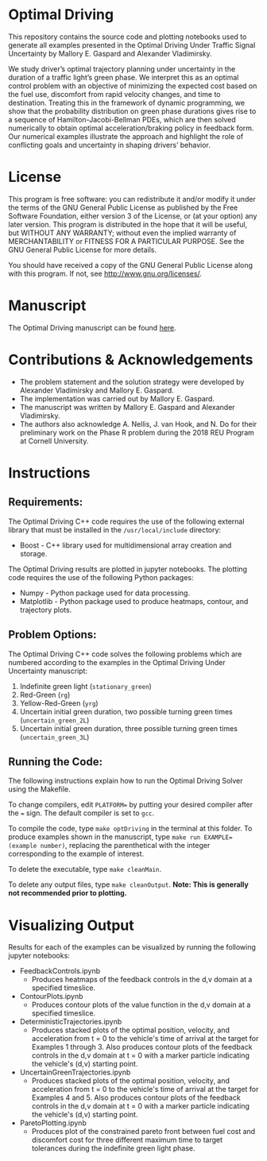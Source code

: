 # Optimal Driving #

This repository contains the source code and plotting notebooks used to generate all examples presented in the Optimal Driving Under Traffic Signal Uncertainty by Mallory E. Gaspard and Alexander Vladimirsky. 


We study driver’s optimal trajectory planning under uncertainty in the duration of a traffic light’s green phase. We interpret this as an optimal control problem with an objective of minimizing the expected cost based on the fuel use, discomfort from rapid velocity changes, and time to destination. Treating this in the framework of dynamic programming, we show that the probability distribution on green phase durations gives rise to a sequence of Hamilton-Jacobi-Bellman PDEs, which are then solved numerically to obtain optimal acceleration/braking policy in feedback form. Our numerical examples illustrate the approach and highlight the role of conflicting goals and uncertainty in shaping drivers’ behavior.

# License #
This program is free software: you can redistribute it and/or modify it under the terms of the GNU General Public License as published by the Free Software Foundation, either version 3 of the License, or (at your option) any later version. This program is distributed in the hope that it will be useful, but WITHOUT ANY WARRANTY; without even the implied warranty of MERCHANTABILITY or FITNESS FOR A PARTICULAR PURPOSE. See the GNU General Public License for more details.

You should have received a copy of the GNU General Public License along with this program. If not, see http://www.gnu.org/licenses/.

# Manuscript #
The Optimal Driving manuscript can be found [here](https://arxiv.org/abs/2201.04521).

# Contributions & Acknowledgements # 
  * The problem statement and the solution strategy were developed by Alexander Vladimirsky and Mallory E. Gaspard.
  * The implementation was carried out by Mallory E. Gaspard.
  * The manuscript was written by Mallory E. Gaspard and Alexander Vladimirsky.
  * The authors also acknowledge A. Nellis, J. van Hook, and N. Do for their preliminary work on the Phase R problem during the 2018 REU Program at Cornell University.

# Instructions #
  
## Requirements: ## 
The Optimal Driving C++ code requires the use of the following external library that must be installed in the `/usr/local/include` directory:
  * Boost - C++ library used for multidimensional array creation and storage.

The Optimal Driving results are plotted in jupyter notebooks. The plotting code requires the use of the following Python packages:
  * Numpy - Python package used for data processing.
  * Matplotlib - Python package used to produce heatmaps, contour, and trajectory plots.

## Problem Options: ##
The Optimal Driving C++ code solves the following problems which are numbered according to the examples in the Optimal Driving Under Uncertainty manuscript:

1. Indefinite green light (`stationary_green`)
2. Red-Green (`rg`)
3. Yellow-Red-Green (`yrg`)
4. Uncertain initial green duration, two possible turning green times  (`uncertain_green_2L`)
5. Uncertain initial green duration, three possible turning green times  (`uncertain_green_3L`)

## Running the Code: ##
The following instructions explain how to run the Optimal Driving Solver using the Makefile. 

To change compilers, edit `PLATFORM=` by putting your desired compiler after the `=` sign. The default compiler is set to `gcc`. 

To compile the code, type `make optDriving` in the terminal at this folder. To produce examples shown in the manuscript, type `make run EXAMPLE=(example number)`, replacing the parenthetical with the integer corresponding to the example of interest.

To delete the executable, type `make cleanMain`.

To delete any output files, type `make cleanOutput`. **Note: This is generally not recommended prior to plotting.**

# Visualizing Output # 
Results for each of the examples can be visualized by running the following jupyter notebooks: 
  * FeedbackControls.ipynb
      * Produces heatmaps of the feedback controls in the d,v domain at a specified timeslice. 
  * ContourPlots.ipynb
      * Produces contour plots of the value function in the d,v domain at a specified timeslice.  
  * DeterministicTrajectories.ipynb
      * Produces stacked plots of the optimal position, velocity, and acceleration from t = 0 to the vehicle's time of arrival at the target for Examples 1 through 3. Also produces contour plots of the feedback controls in the d,v domain at t = 0 with a marker particle indicating the vehicle's (d,v) starting point.  
  * UncertainGreenTrajectories.ipynb
      * Produces stacked plots of the optimal position, velocity, and acceleration from t = 0 to the vehicle's time of arrival at the target for Examples 4 and 5. Also produces contour plots of the feedback controls in the d,v domain at t = 0 with a marker particle indicating the vehicle's (d,v) starting point. 
  * ParetoPlotting.ipynb
      * Produces plot of the constrained pareto front between fuel cost and discomfort cost for three different maximum time to target tolerances during the indefinite green light phase. 
